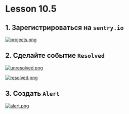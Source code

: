 # Lesson 10.5

## 1. Зарегистрироваться на `sentry.io`
[![projects.png](https://i.postimg.cc/t4Hk4FyJ/projects.png)](https://postimg.cc/qzjymhNH)

## 2. Сделайте событие `Resolved`
[![unresolved.png](https://i.postimg.cc/VvFNh1dB/unresolved.png)](https://postimg.cc/q6z0tPcz)

[![resolved.png](https://i.postimg.cc/TwV2yGqM/resolved.png)](https://postimg.cc/DJz3D9MB)

## 3. Создать `Alert`
[![alert.png](https://i.postimg.cc/c42QMBGx/alert.png)](https://postimg.cc/dLRkJd0p)